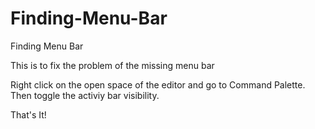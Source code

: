 # Finding-Menu-Bar
Finding Menu Bar

This is to fix the problem of the missing menu bar

Right click  on the open space of the editor and go to Command Palette. Then toggle the activiy bar visibility.

That's It!